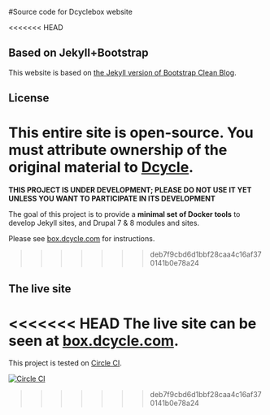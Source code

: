#Source code for Dcyclebox website

<<<<<<< HEAD
## Based on Jekyll+Bootstrap

This website is based on [the Jekyll version of Bootstrap Clean Blog](https://github.com/IronSummitMedia/startbootstrap-clean-blog-jekyll).

## License

This entire site is open-source. You must attribute ownership of the original material to [Dcycle](http://dcycle.com).
=======
**THIS PROJECT IS UNDER DEVELOPMENT; PLEASE DO NOT USE IT YET UNLESS YOU WANT TO PARTICIPATE IN ITS DEVELOPMENT**

The goal of this project is to provide a **minimal set of Docker tools** to develop Jekyll sites, and Drupal 7 & 8 modules and sites.

Please see [box.dcycle.com](http://box.dcycle.com) for instructions.
>>>>>>> deb7f9cbd6d1bbf28caa4c16af370141b0e78a24

## The live site

<<<<<<< HEAD
The live site can be seen at [box.dcycle.com](http://box.dcycle.com).
=======
This project is tested on [Circle CI](https://circleci.com/).

[![Circle CI](https://circleci.com/gh/dcycleproject/dcyclebox/tree/master.svg?style=svg)](https://circleci.com/gh/dcycleproject/dcyclebox/tree/master)
>>>>>>> deb7f9cbd6d1bbf28caa4c16af370141b0e78a24
